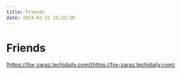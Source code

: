 ```yaml
---
title: Friends
date: 2024-01-31 15:13:18
---
```


# Friends

[https://fox-zaraz.techidaily.com](https://fox-zaraz.techidaily.com)